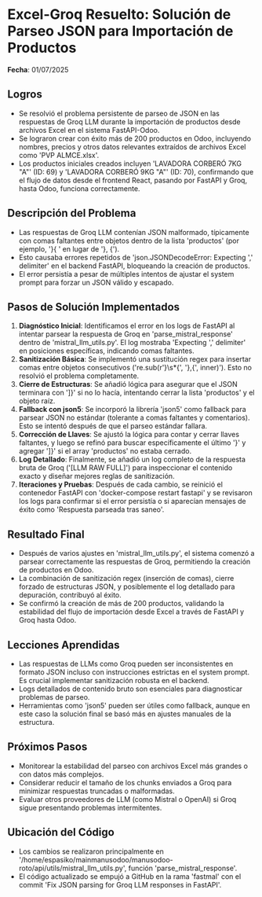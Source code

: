 # Excel-Groq Resuelto: Solución de Parseo JSON para Importación de Productos

**Fecha**: 01/07/2025

## Logros
- Se resolvió el problema persistente de parseo de JSON en las respuestas de Groq LLM durante la importación de productos desde archivos Excel en el sistema FastAPI-Odoo.
- Se lograron crear con éxito más de 200 productos en Odoo, incluyendo nombres, precios y otros datos relevantes extraídos de archivos Excel como 'PVP ALMCE.xlsx'.
- Los productos iniciales creados incluyen 'LAVADORA CORBERÓ 7KG "A"' (ID: 69) y 'LAVADORA CORBERÓ 9KG "A"' (ID: 70), confirmando que el flujo de datos desde el frontend React, pasando por FastAPI y Groq, hasta Odoo, funciona correctamente.

## Descripción del Problema
- Las respuestas de Groq LLM contenían JSON malformado, típicamente con comas faltantes entre objetos dentro de la lista 'productos' (por ejemplo, '}{ ' en lugar de '}, {').
- Esto causaba errores repetidos de 'json.JSONDecodeError: Expecting ',' delimiter' en el backend FastAPI, bloqueando la creación de productos.
- El error persistía a pesar de múltiples intentos de ajustar el system prompt para forzar un JSON válido y escapado.

## Pasos de Solución Implementados
1. **Diagnóstico Inicial**: Identificamos el error en los logs de FastAPI al intentar parsear la respuesta de Groq en 'parse_mistral_response' dentro de 'mistral_llm_utils.py'. El log mostraba 'Expecting ',' delimiter' en posiciones específicas, indicando comas faltantes.
2. **Sanitización Básica**: Se implementó una sustitución regex para insertar comas entre objetos consecutivos ('re.sub(r'}\s*{', '},{', inner)'). Esto no resolvió el problema completamente.
3. **Cierre de Estructuras**: Se añadió lógica para asegurar que el JSON terminara con ']}' si no lo hacía, intentando cerrar la lista 'productos' y el objeto raíz.
4. **Fallback con json5**: Se incorporó la librería 'json5' como fallback para parsear JSON no estándar (tolerante a comas faltantes y comentarios). Esto se intentó después de que el parseo estándar fallara.
5. **Corrección de Llaves**: Se ajustó la lógica para contar y cerrar llaves faltantes, y luego se refinó para buscar específicamente el último '}' y agregar ']}' si el array 'productos' no estaba cerrado.
6. **Log Detallado**: Finalmente, se añadió un log completo de la respuesta bruta de Groq ('[LLM RAW FULL]') para inspeccionar el contenido exacto y diseñar mejores reglas de sanitización.
7. **Iteraciones y Pruebas**: Después de cada cambio, se reinició el contenedor FastAPI con 'docker-compose restart fastapi' y se revisaron los logs para confirmar si el error persistía o si aparecían mensajes de éxito como 'Respuesta parseada tras saneo'.

## Resultado Final
- Después de varios ajustes en 'mistral_llm_utils.py', el sistema comenzó a parsear correctamente las respuestas de Groq, permitiendo la creación de productos en Odoo.
- La combinación de sanitización regex (inserción de comas), cierre forzado de estructuras JSON, y posiblemente el log detallado para depuración, contribuyó al éxito.
- Se confirmó la creación de más de 200 productos, validando la estabilidad del flujo de importación desde Excel a través de FastAPI y Groq hasta Odoo.

## Lecciones Aprendidas
- Las respuestas de LLMs como Groq pueden ser inconsistentes en formato JSON incluso con instrucciones estrictas en el system prompt. Es crucial implementar sanitización robusta en el backend.
- Logs detallados de contenido bruto son esenciales para diagnosticar problemas de parseo.
- Herramientas como 'json5' pueden ser útiles como fallback, aunque en este caso la solución final se basó más en ajustes manuales de la estructura.

## Próximos Pasos
- Monitorear la estabilidad del parseo con archivos Excel más grandes o con datos más complejos.
- Considerar reducir el tamaño de los chunks enviados a Groq para minimizar respuestas truncadas o malformadas.
- Evaluar otros proveedores de LLM (como Mistral o OpenAI) si Groq sigue presentando problemas intermitentes.

## Ubicación del Código
- Los cambios se realizaron principalmente en '/home/espasiko/mainmanusodoo/manusodoo-roto/api/utils/mistral_llm_utils.py', función 'parse_mistral_response'.
- El código actualizado se empujó a GitHub en la rama 'fastmal' con el commit 'Fix JSON parsing for Groq LLM responses in FastAPI'.
